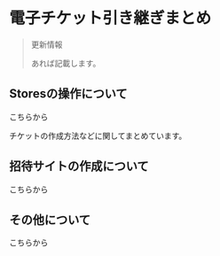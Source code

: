 # 電子チケット引き継ぎまとめ

> 更新情報
>
> あれば記載します。

## Storesの操作について

こちらから

チケットの作成方法などに関してまとめています。

## 招待サイトの作成について

こちらから



## その他について

こちらから

## 